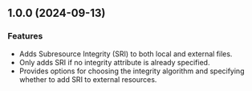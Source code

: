 ## 1.0.0 (2024-09-13)

### Features

- Adds Subresource Integrity (SRI) to both local and external files.
- Only adds SRI if no integrity attribute is already specified.
- Provides options for choosing the integrity algorithm and specifying whether to add SRI to external resources.